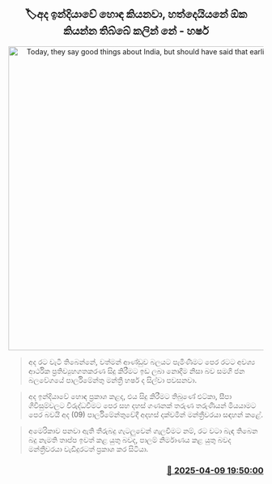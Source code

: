 <p align='center'><b><h2 align='center' title='Today, they say good things about India, but should have said that earlier - Harsha'>🏷අද ඉන්දියාවේ හොඳ කියනවා, හත්දෙයියනේ ඕක කියන්න තිබ්බේ කලින් නේ - හර්ෂ</h2></b></p>
<p align='center'><img src='https://helakuru.sgp1.cdn.digitaloceanspaces.com/esana/images/lib/harsha-de-silva-budget-2025-t.jpg' width='600' alt='Today, they say good things about India, but should have said that earlier - Harsha'></p>

> අද රට වැටී තිබෙන්නේ, වත්මන් ආණ්ඩුව බලයට පැමිණීමට පෙර රටට අවශ්‍ය ආර්ථික ප්‍රතිව්‍යුහගතකරණ සිදු කිරීමට ඉඩ ලබා නොදීම නිසා බව සමගි ජන බලවේගයේ පාර්ලිමේන්තු මන්ත්‍රී හර්ෂ ද සිල්වා පවසනවා.

> අද ඉන්දියාවේ හොඳ ප්‍රකාශ කළද, එය සිදු කිරීමට තිබුණේ එට්කා, සීපා ගිවිසුම්වලට විරුද්ධවීමට පෙර සහ දහස් ගණනක් තරුණ තරුණියන් මියයාමට පෙර බවයි අද (09) පාර්ලිමේන්තුවේදී අදහස් දක්වමින් මන්ත්‍රීවරයා සඳහන් කළේ.

> අමෙරිකාව පනවා ඇති තීරුබදු ගැටලුවෙන් ගැලවීමට නම්, රට වටා බැඳ තිබෙන බදු නැමති තාප්ප ඉවත් කළ යුතු බවද, පාලම් නිර්මාණය කළ යුතු බවද මන්ත්‍රීවරයා වැඩිදුරටත් ප්‍රකාශ කර සිටියා.



<h3 align='right'><a href='https://www.helakuru.lk/esana/p/109132/'>📅 2025-04-09 19:50:00</a></h3>
